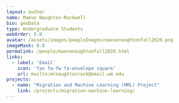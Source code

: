 ```yaml
---
layout: author
name: Maeve Naughton-Rockwell
bio: geoData
type: Undergraduate Students
webOrder: 5.0
avatar: /assets/images/peopleImages/maevenaughtonfall2020.png
imageMask: 0.0
permalink: /people/maevenaughtonfall2020.html 
links:
  - label: 'Email'
    icon: 'fas fa-fw fa-envelope square'
    url: mailto:mrnaughtonrock@email.wm.edu
projects:
  - name: "Migration and Machine Learning (MML) Project"
    link: /projects/migration-machine-learning/
---
```

